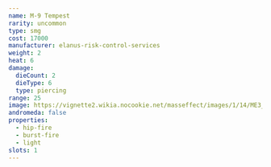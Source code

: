 ```yaml
---
name: M-9 Tempest
rarity: uncommon
type: smg
cost: 17000
manufacturer: elanus-risk-control-services
weight: 2
heat: 6
damage:
  dieCount: 2
  dieType: 6
  type: piercing
range: 25
image: https://vignette2.wikia.nocookie.net/masseffect/images/1/14/ME3_Tempest_Smg.png/revision/latest?cb=20120317184648
andromeda: false
properties:
  - hip-fire
  - burst-fire
  - light
slots: 1
---
```


